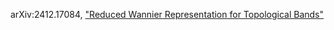arXiv:2412.17084, ["Reduced Wannier Representation for Topological Bands"](https://arxiv.org/abs/2412.17084)